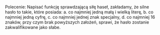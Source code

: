Polecenie:
Napisać funkcję sprawdzającą siłę haseł, zakładamy, że silne hasło to
takie, które posiada:
a. co najmniej jedną małą i wielką literę,
b. co najmniej jedną cyfrę,
c. co najmniej jednej znak specjalny,
d. co najmniej 16 znaków, przy czym brak powyższych założeń,
sprawi, że hasło zostanie zakwalifikowane jako słabe.
